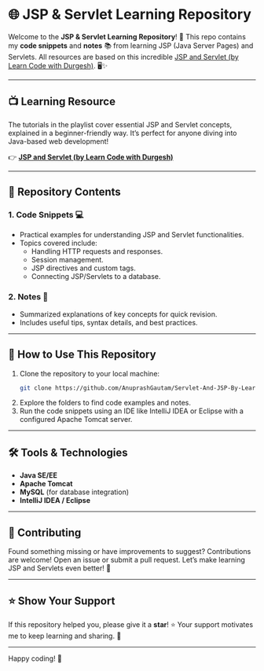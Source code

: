 # 🌐 JSP & Servlet Learning Repository

Welcome to the **JSP & Servlet Learning Repository**! 🎉 This repo contains my **code snippets** and **notes** 📚 from learning JSP (Java Server Pages) and Servlets. All resources are based on this incredible [JSP and Servlet (by Learn Code with Durgesh)](https://youtube.com/playlist?list=PL0zysOflRCel5BSXoslpfDawe8FyyOSZb&si=YFjga9yF-45Kfxhp). 🖥️✨

---

## 📺 Learning Resource

The tutorials in the playlist cover essential JSP and Servlet concepts, explained in a beginner-friendly way. It’s perfect for anyone diving into Java-based web development!

👉 **[JSP and Servlet (by Learn Code with Durgesh)](https://youtube.com/playlist?list=PL0zysOflRCel5BSXoslpfDawe8FyyOSZb&si=YFjga9yF-45Kfxhp)**

---

## 📂 Repository Contents

### 1. Code Snippets 💻

- Practical examples for understanding JSP and Servlet functionalities.
- Topics covered include:
  - Handling HTTP requests and responses.
  - Session management.
  - JSP directives and custom tags.
  - Connecting JSP/Servlets to a database.

### 2. Notes 📝

- Summarized explanations of key concepts for quick revision.
- Includes useful tips, syntax details, and best practices.

---

## 🚀 How to Use This Repository

1. Clone the repository to your local machine:
   ```bash
   git clone https://github.com/AnuprashGautam/Servlet-And-JSP-By-Learn-Code-With-Durgesh.git
   ```
2. Explore the folders to find code examples and notes.
3. Run the code snippets using an IDE like IntelliJ IDEA or Eclipse with a configured Apache Tomcat server.

---

## 🛠️ Tools & Technologies

- **Java SE/EE**
- **Apache Tomcat**
- **MySQL** (for database integration)
- **IntelliJ IDEA / Eclipse**

---

## 🤝 Contributing

Found something missing or have improvements to suggest? Contributions are welcome! Open an issue or submit a pull request. Let’s make learning JSP and Servlets even better! 🌟

---

## ⭐ Show Your Support

If this repository helped you, please give it a **star**! ⭐ Your support motivates me to keep learning and sharing. 🙌

---

Happy coding! 🚀